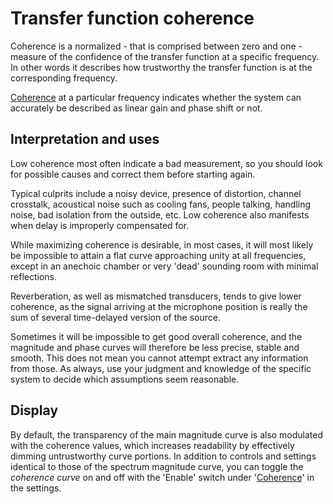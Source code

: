 # Transfer function coherence
Coherence is a normalized - that is comprised between zero and one - measure of the confidence of the transfer function at a specific frequency.  
In other words it describes how trustworthy the transfer function is at the corresponding frequency.

[Coherence](13_Transfer_function_measurement_05_Setup_03_Coherence.md) at a particular frequency indicates whether the system can accurately be described as linear gain and phase shift or not.

## Interpretation and uses
Low coherence most often indicate a bad measurement, so you should look for possible causes and correct them before starting again.

Typical culprits include a noisy device, presence of distortion, channel crosstalk, acoustical noise such as cooling fans, people talking, handling noise, bad isolation from the outside, etc. 
Low coherence also manifests when delay is improperly compensated for.

While maximizing coherence is desirable, in most cases, it will most likely be impossible to attain a flat curve approaching unity at all frequencies, except in an anechoic chamber or very 'dead' sounding room with minimal reflections.

Reverberation, as well as mismatched transducers, tends to give lower coherence, as the signal arriving at the microphone position is really the sum of several time-delayed version of the source.

Sometimes it will be impossible to get good overall coherence, and the magnitude and phase curves will therefore be less precise, stable and smooth. 
This does not mean you cannot attempt extract any information from those. As always, use your judgment and knowledge of the specific system to decide which assumptions seem reasonable.

## Display
By default, the transparency of the main magnitude curve is also modulated with the coherence values, which increases readability by effectively dimming untrustworthy curve portions. 
In addition to controls and settings identical to those of the spectrum magnitude curve, you can toggle the <i>coherence curve</i> on and off with the 'Enable' switch under '[Coherence](13_Transfer_function_measurement_05_Setup_03_Coherence.md)' in the settings.


